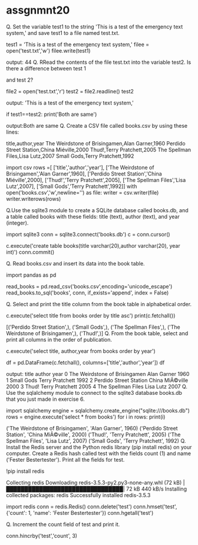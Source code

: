 # assgnmnt20


Q. Set the variable test1 to the string 'This is a test of the emergency text system,' and save test1 to a file named test.txt.


test1 = 'This is a test of the emergency text system,'
filee = open('test.txt','w')
filee.write(test1)
     
 output: 44
Q. RRead the contents of the file test.txt into the variable test2. Is there a difference between test 1

and test 2?


file2 = open('test.txt','r')
test2 = file2.readline()
test2
     
 output: 'This is a test of the emergency text system,'

if test1==test2:
    print('Both are same')
     
 output:Both are same
Q. Create a CSV file called books.csv by using these lines:

title,author,year The Weirdstone of Brisingamen,Alan Garner,1960 Perdido Street Station,China Miéville,2000 Thud!,Terry Pratchett,2005 The Spellman Files,Lisa Lutz,2007 Small Gods,Terry Pratchett,1992


import csv
rows =[ ['title','author','year'],
    ['The Weirdstone of Brisingamen','Alan Garner',1960],
    ['Perdido Street Station','China Miéville',2000],
    ['Thud!','Terry Pratchett',2005],
    ['The Spellman Files','Lisa Lutz',2007],
    ['Small Gods','Terry Pratchett',1992]]
with open('books.csv','w',newline='') as file:
    writer = csv.writer(file)
    writer.writerows(rows)
     
Q.Use the sqlite3 module to create a SQLite database called books.db, and a table called books with these fields: title (text), author (text), and year (integer).


import sqlite3
conn = sqlite3.connect('books.db')
c = conn.cursor()

c.execute('create table books(title varchar(20),author varchar(20), year int)')
conn.commit()
     
Q. Read books.csv and insert its data into the book table.


import pandas as pd

read_books = pd.read_csv('books.csv',encoding='unicode_escape')
read_books.to_sql('books', conn, if_exists='append', index = False)
     
Q. Select and print the title column from the book table in alphabetical order.


c.execute('select title from books order by title asc')
print(c.fetchall())
     
[('Perdido Street Station',), ('Small Gods',), ('The Spellman Files',), ('The Weirdstone of Brisingamen',), ('Thud!',)]
Q. From the book table, select and print all columns in the order of publication.


c.execute('select title, author,year from books order by year')


df = pd.DataFrame(c.fetchall(), columns=['title','author','year'])
df
     
 output: title	author	year
0	The Weirdstone of Brisingamen	Alan Garner	1960
1	Small Gods	Terry Pratchett	1992
2	Perdido Street Station	China MiÃ©ville	2000
3	Thud!	Terry Pratchett	2005
4	The Spellman Files	Lisa Lutz	2007
Q. Use the sqlalchemy module to connect to the sqlite3 database books.db that you just made in exercise 6.


import sqlalchemy
engine = sqlalchemy.create_engine("sqlite:///books.db")
rows = engine.execute('select * from books')
for i in rows:
    print(i)
     
('The Weirdstone of Brisingamen', 'Alan Garner', 1960)
('Perdido Street Station', 'China MiÃ©ville', 2000)
('Thud!', 'Terry Pratchett', 2005)
('The Spellman Files', 'Lisa Lutz', 2007)
('Small Gods', 'Terry Pratchett', 1992)
Q. Install the Redis server and the Python redis library (pip install redis) on your computer. Create a Redis hash called test with the fields count (1) and name ('Fester Bestertester'). Print all the fields for test.


!pip install redis
     
Collecting redis
  Downloading redis-3.5.3-py2.py3-none-any.whl (72 kB)
     |████████████████████████████████| 72 kB 440 kB/s 
Installing collected packages: redis
Successfully installed redis-3.5.3

import redis
conn = redis.Redis()
conn.delete('test')
conn.hmset('test', {'count': 1, 'name': 'Fester Bestertester'})
conn.hgetall('test')
     
Q. Increment the count field of test and print it.


conn.hincrby('test','count', 3)
     

